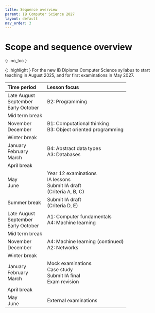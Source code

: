 ```yaml
---
title: Sequence overview
parent: IB Computer Science 2027
layout: default
nav_order: 3
---
```


# Scope and sequence overview
{: .no_toc }

{: .highlight }
For the new IB Diploma Computer Science syllabus to start teaching in August 2025, and for first examinations in May 2027.

| Time period | Lesson focus |
| :---- | :---- |
| Late August<br>September<br>Early October | B2: Programming |
| Mid term break |  |
| November<br>December | B1: Computational thinking<br>B3: Object oriented programming |
| Winter break |  |
| January<br>February<br>March | B4: Abstract data types<br>A3: Databases |
| April break |  |
| May<br>June | Year 12 examinations<br>IA lessons<br>Submit IA draft<br>(Criteria A, B, C) |
| Summer break | Submit IA draft<br>(Criteria D, E) |
| Late August<br>September<br>Early October | A1: Computer fundamentals<br>A4: Machine learning  |
| Mid term break |  |
| November<br>December | A4: Machine learning (continued)<br>A2: Networks |
| Winter break |  |
| January<br>February<br>March | Mock examinations<br>Case study<br>Submit IA final<br>Exam revision |
| April break |  |
| May<br>June | External examinations |

